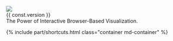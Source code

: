 <div class="container md-container text-center">
    <img class="h-fix-xxl w-auto" src="{{ relBase }}/media/logos/logo.png" />
    <div class="text-primary fw-bold mb-3 mt-n4 biggest">
        {{ const.version }}
    </div>
    <div class="bigger">
        The Power of Interactive Browser-Based Visualization.
    </div>
</div>

{% include part/shortcuts.html class="container md-container" %}